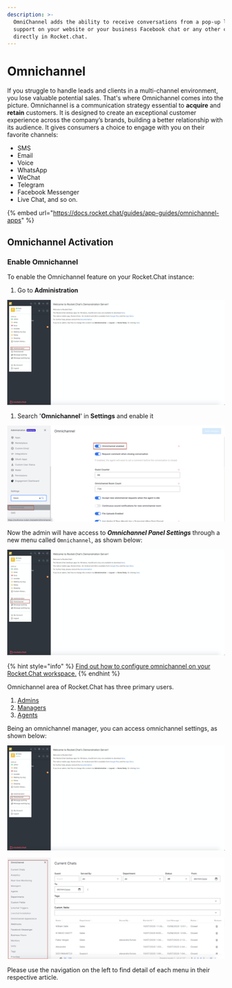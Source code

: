 ```yaml
---
description: >-
  OmniChannel adds the ability to receive conversations from a pop-up livechat
  support on your website or your business Facebook chat or any other channel
  directly in Rocket.chat.
---
```


# Omnichannel

If you struggle to handle leads and clients in a multi-channel environment, you lose valuable potential sales. That's where Omnichannel comes into the picture. Omnichannel is a communication strategy essential to **acquire** and **retain** customers. It is designed to create an exceptional customer experience across the company’s brands, building a better relationship with its audience. It gives consumers a choice to engage with you on their favorite channels:

* SMS
* Email
* Voice
* WhatsApp
* WeChat
* Telegram
* Facebook Messenger
* Live Chat, and so on.

{% embed url="https://docs.rocket.chat/guides/app-guides/omnichannel-apps" %}

## Omnichannel Activation

### Enable Omnichannel

To enable the Omnichannel feature on your Rocket.Chat instance:

1. Go to **Administration**

![](<../../.gitbook/assets/image (586).png>)

1. Search '**Omnichannel**' in **Settings** and enable it

![](<../../.gitbook/assets/image (26).png>)

Now the admin will have access to _**Omnichannel Panel Settings**_ through a new menu called `Omnichannel`, as shown below:

![](<../../.gitbook/assets/image (587).png>)

{% hint style="info" %}
[Find out how to configure omnichannel on your Rocket.Chat workspace.](https://docs.rocket.chat/guides/administration/settings/omnichannel-admins-guide#configuration)
{% endhint %}

Omnichannel area of Rocket.Chat has three primary users.

1. [Admins](https://docs.rocket.chat/guides/omnichannel-guides/omnichannel)
2. [Managers](https://docs.rocket.chat/guides/omnichannel-guides/omnichannel-manger-guides)
3. [Agents](https://docs.rocket.chat/guides/omnichannel/agents)

Being an omnichannel manager, you can access omnichannel settings, as shown below:

![](<../../.gitbook/assets/image (598) (2) (2) (2) (2) (2) (2) (2) (2) (2).png>)

![](<../../.gitbook/assets/image (58).png>)

Please use the navigation on the left to find detail of each menu in their respective article.
